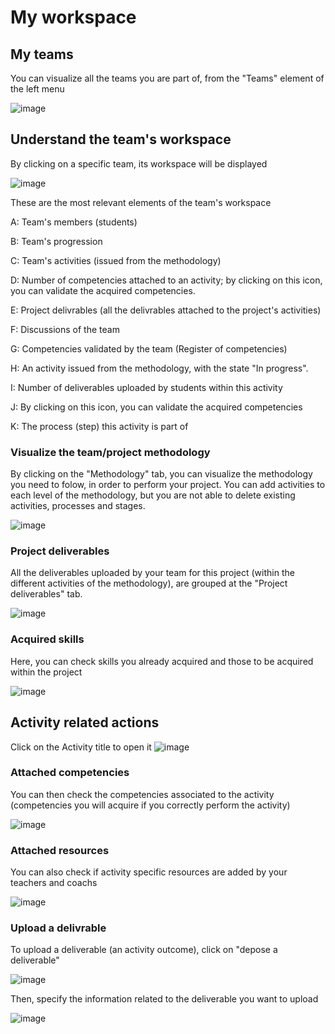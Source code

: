 # My workspace

## My teams

You can visualize all the teams you are part of, from the "Teams" element of the left menu

![image](../img/student_img/applications/workspace1teamviateams.png)

## Understand the team's workspace

By clicking on a specific team, its workspace will be displayed

![image](../img/student_img/applications/workspace2teamworkspace.png)

These are the most relevant elements of the team's workspace

A: Team's members (students)

B: Team's progression

C: Team's activities (issued from the methodology)

D: Number of competencies attached to an activity; by clicking on this icon, you can validate the acquired competencies.

E: Project delivrables (all the delivrables attached to the project's activities)

F: Discussions of the team

G: Competencies validated by the team (Register of competencies)

H: An activity issued from the methodology, with the state "In progress".

I: Number of deliverables uploaded by students within this activity

J: By clicking on this icon, you can validate the acquired competencies

K: The process (step) this activity is part of

### Visualize the team/project methodology

By clicking on the "Methodology" tab, you can visualize the methodology you need to folow, in order to perform your project. You can add activities to each level of the methodology, but you are not able to delete existing activities, processes and stages.

![image](../img/student_img/applications/workspace3vizualisemethodology.png)

### Project deliverables

All the deliverables uploaded by your team for this project (within the different activities of the methodology), are grouped at the "Project deliverables" tab.

![image](../img/student_img/applications/workspace4projectdelivrables.png)

### Acquired skills

Here, you can check skills you already acquired and those to be acquired within the project

![image](../img/student_img/applications/workspace5acquiredskills.png)


## Activity related actions

Click on the Activity title to open it
![image](../img/student_img/applications/workspace8openactivity.png)

### Attached competencies

You can then check the competencies associated to the activity (competencies you will acquire if you correctly perform the activity)

![image](../img/student_img/applications/workspace9seeattachedcompetencies.png)

### Attached resources

You can also check if activity specific resources are added by your teachers and coachs

![image](../img/student_img/applications/workspace10seeattachedresources.png)

### Upload a delivrable

To upload a deliverable (an activity outcome), click on "depose a deliverable"

![image](../img/student_img/applications/workspace11uploaddelivrable.png)

Then, specify the information related to the deliverable you want to upload

![image](../img/student_img/applications/workspace12uploaddelivrable2.png)

